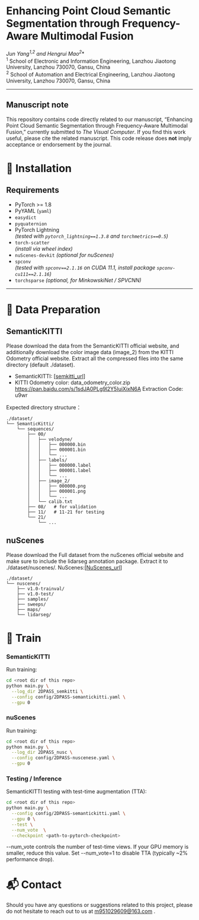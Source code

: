 # Enhancing Point Cloud Semantic Segmentation through Frequency-Aware Multimodal Fusion

**Jun Yang<sup>1,2</sup> and Hengrui Mao<sup>2*</sup>**  
<sup>1</sup> School of Electronic and Information Engineering, Lanzhou Jiaotong University, Lanzhou 730070, Gansu, China  
<sup>2</sup> School of Automation and Electrical Engineering, Lanzhou Jiaotong University, Lanzhou 730070, Gansu, China  

---

## Manuscript note

This repository contains code directly related to our manuscript, “Enhancing Point Cloud Semantic Segmentation through Frequency-Aware Multimodal Fusion,” currently submitted to *The Visual Computer*. If you find this work useful, please cite the related manuscript. This code release does **not** imply acceptance or endorsement by the journal.



# 🚀 Installation

## Requirements
- PyTorch >= 1.8
- PyYAML (`yaml`)
- `easydict`
- `pyquaternion`
- PyTorch Lightning  
  *(tested with `pytorch_lightning==1.3.8` and `torchmetrics==0.5`)*
- `torch-scatter`  
  *(install via wheel index)*
- `nuScenes-devkit` *(optional for nuScenes)*
- `spconv`  
  *(tested with `spconv==2.1.16` on CUDA 11.1, install package `spconv-cu111==2.1.16`)*
- `torchsparse` *(optional, for MinkowskiNet / SPVCNN)*

---



# 🚀 Data Preparation

## SemanticKITTI
Please download the data from the SemanticKITTI official website, and additionally download the color image data (image_2) from the KITTI Odometry official website. Extract all the compressed files into the same directory (default ./dataset).

- SemanticKITTI: [[semkitti_url](https://semantic-kitti.org/)]
- KITTI Odometry color:  data_odometry_color.zip
https://pan.baidu.com/s/1sdJA0PLg9l2Y5IuiXixN6A   Extraction Code: u9wr 

Expected directory structure：
```text
./dataset/
└── SemanticKitti/
    └── sequences/
        ├── 00/
        │   ├── velodyne/
        │   │   ├── 000000.bin
        │   │   ├── 000001.bin
        │   │   └── ...
        │   ├── labels/
        │   │   ├── 000000.label
        │   │   ├── 000001.label
        │   │   └── ...
        │   ├── image_2/
        │   │   ├── 000000.png
        │   │   ├── 000001.png
        │   │   └── ...
        │   └── calib.txt
        ├── 08/   # for validation
        ├── 11/   # 11-21 for testing
        └── 21/
            └── ...
```

## nuScenes

Please download the Full dataset  from the nuScenes official website and make sure to include the lidarseg annotation package. Extract it to ./dataset/nuscenes/.
NuScenes:[[NuScenes_url](https://www.nuscenes.org/)]
```
./dataset/
└── nuscenes/
    ├── v1.0-trainval/
    ├── v1.0-test/
    ├── samples/
    ├── sweeps/
    ├── maps/
    └── lidarseg/
```


# 🚀 Train
### SemanticKITTI
Run training:
```bash
cd <root dir of this repo>
python main.py \
  --log_dir 2DPASS_semkitti \
  --config config/2DPASS-semantickitti.yaml \
  --gpu 0
  ```
### nuScenes
Run  training:
```bash
cd <root dir of this repo>
python main.py \
  --log_dir 2DPASS_nusc \
  --config config/2DPASS-nuscenese.yaml \
  --gpu 0 
```
### Testing / Inference
SemanticKITTI testing with test-time augmentation (TTA):
```bash
cd <root dir of this repo>
python main.py \
  --config config/2DPASS-semantickitti.yaml \
  --gpu 0 \
  --test \
  --num_vote  \
  --checkpoint <path-to-pytorch-checkpoint>
```
--num_vote controls the number of test-time views.
If your GPU memory is smaller, reduce this value.
Set --num_vote=1 to disable TTA (typically ~2% performance drop).


# 📬 Contact
Should you have any questions or suggestions related to this project, please do not hesitate to reach out to us at m951029609@163.com
.
